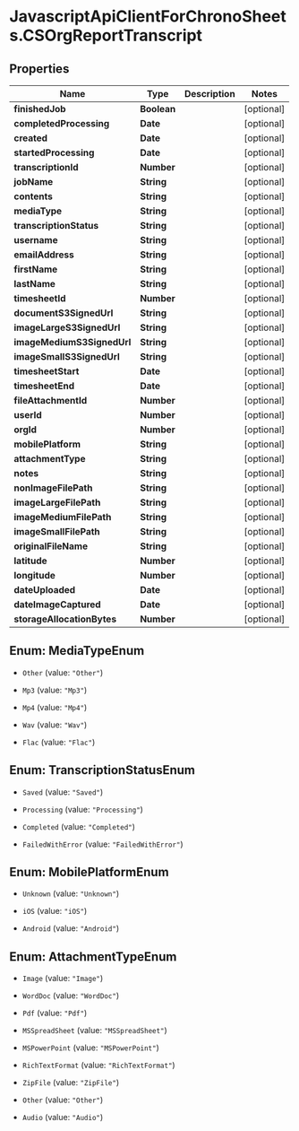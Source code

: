 # JavascriptApiClientForChronoSheets.CSOrgReportTranscript

## Properties
Name | Type | Description | Notes
------------ | ------------- | ------------- | -------------
**finishedJob** | **Boolean** |  | [optional] 
**completedProcessing** | **Date** |  | [optional] 
**created** | **Date** |  | [optional] 
**startedProcessing** | **Date** |  | [optional] 
**transcriptionId** | **Number** |  | [optional] 
**jobName** | **String** |  | [optional] 
**contents** | **String** |  | [optional] 
**mediaType** | **String** |  | [optional] 
**transcriptionStatus** | **String** |  | [optional] 
**username** | **String** |  | [optional] 
**emailAddress** | **String** |  | [optional] 
**firstName** | **String** |  | [optional] 
**lastName** | **String** |  | [optional] 
**timesheetId** | **Number** |  | [optional] 
**documentS3SignedUrl** | **String** |  | [optional] 
**imageLargeS3SignedUrl** | **String** |  | [optional] 
**imageMediumS3SignedUrl** | **String** |  | [optional] 
**imageSmallS3SignedUrl** | **String** |  | [optional] 
**timesheetStart** | **Date** |  | [optional] 
**timesheetEnd** | **Date** |  | [optional] 
**fileAttachmentId** | **Number** |  | [optional] 
**userId** | **Number** |  | [optional] 
**orgId** | **Number** |  | [optional] 
**mobilePlatform** | **String** |  | [optional] 
**attachmentType** | **String** |  | [optional] 
**notes** | **String** |  | [optional] 
**nonImageFilePath** | **String** |  | [optional] 
**imageLargeFilePath** | **String** |  | [optional] 
**imageMediumFilePath** | **String** |  | [optional] 
**imageSmallFilePath** | **String** |  | [optional] 
**originalFileName** | **String** |  | [optional] 
**latitude** | **Number** |  | [optional] 
**longitude** | **Number** |  | [optional] 
**dateUploaded** | **Date** |  | [optional] 
**dateImageCaptured** | **Date** |  | [optional] 
**storageAllocationBytes** | **Number** |  | [optional] 


<a name="MediaTypeEnum"></a>
## Enum: MediaTypeEnum


* `Other` (value: `"Other"`)

* `Mp3` (value: `"Mp3"`)

* `Mp4` (value: `"Mp4"`)

* `Wav` (value: `"Wav"`)

* `Flac` (value: `"Flac"`)




<a name="TranscriptionStatusEnum"></a>
## Enum: TranscriptionStatusEnum


* `Saved` (value: `"Saved"`)

* `Processing` (value: `"Processing"`)

* `Completed` (value: `"Completed"`)

* `FailedWithError` (value: `"FailedWithError"`)




<a name="MobilePlatformEnum"></a>
## Enum: MobilePlatformEnum


* `Unknown` (value: `"Unknown"`)

* `iOS` (value: `"iOS"`)

* `Android` (value: `"Android"`)




<a name="AttachmentTypeEnum"></a>
## Enum: AttachmentTypeEnum


* `Image` (value: `"Image"`)

* `WordDoc` (value: `"WordDoc"`)

* `Pdf` (value: `"Pdf"`)

* `MSSpreadSheet` (value: `"MSSpreadSheet"`)

* `MSPowerPoint` (value: `"MSPowerPoint"`)

* `RichTextFormat` (value: `"RichTextFormat"`)

* `ZipFile` (value: `"ZipFile"`)

* `Other` (value: `"Other"`)

* `Audio` (value: `"Audio"`)




